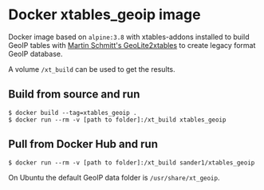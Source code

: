 # Docker xtables_geoip image

Docker image based on `alpine:3.8` with xtables-addons installed to build GeoIP tables with [Martin Schmitt's GeoLite2xtables][1] to create legacy format GeoIP database.

A volume `/xt_build` can be used to get the results.

## Build from source and run
```
$ docker build --tag=xtables_geoip .
$ docker run --rm -v [path to folder]:/xt_build xtables_geoip
```

## Pull from Docker Hub and run
```
$ docker run --rm -v [path to folder]:/xt_build sander1/xtables_geoip
```

On Ubuntu the default GeoIP data folder is `/usr/share/xt_geoip`.

[1]: https://github.com/mschmitt/GeoLite2xtables
